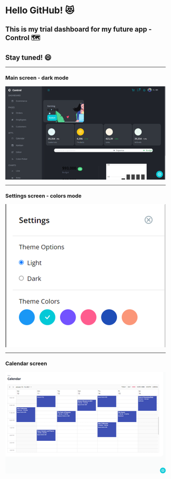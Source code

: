 # Hello GitHub! 😻
## This is my trial dashboard for my future app - **Control** 🗺️
## Stay tuned! 😄

---
### Main screen - dark mode
![Settings screen](/src/data/markdown-pics/trialctrl-dash-full-dark-pic1.png)

---
### Settings screen - colors mode
![Settings screen](/src/data/markdown-pics/trialctrl-dash-settings-pic2.png)

---
### Calendar screen
![Calendar screen](/src/data/markdown-pics/trialctrl-dash-calendar-pic3.png)
